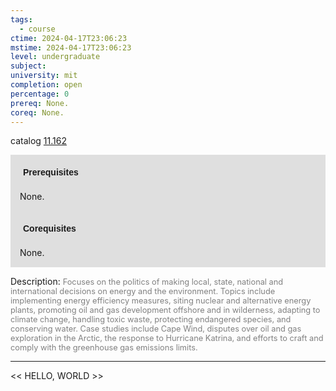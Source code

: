 ```yaml
---
tags:
  - course
ctime: 2024-04-17T23:06:23
mstime: 2024-04-17T23:06:23
level: undergraduate
subject: 
university: mit
completion: open
percentage: 0
prereq: None.
coreq: None.
---
```


catalog [11.162](http://student.mit.edu/catalog/m11a.html#11.162)

<span style="display: block; padding: 15px; background-color: rgb(100, 100, 100, 0.2);"><font id="m_prereq686_0" style="display: block; font-family: Arial, sans-serif; font-weight: bold; padding: 5px">Prerequisites</font><br><span id="prereq686_0">None.</span></span>
<span style="display: block; padding: 15px; background-color: rgb(100, 100, 100, 0.2);"><font id="m_coreq686_0" style="display: block; font-family: Arial, sans-serif; font-weight: bold; padding: 5px">Corequisites</font><br><span id="coreq686_0">None.</span></span>

<font style="">Description:</font>
<font style="color: grey; font-size: 0.8rem;">Focuses on the politics of making local, state, national and international decisions on energy and the environment.  Topics include implementing energy efficiency measures, siting nuclear and alternative energy plants, promoting oil and gas development offshore and in wilderness, adapting to climate change, handling toxic waste, protecting endangered species, and conserving water.  Case studies include Cape Wind, disputes over oil and gas exploration in the Arctic, the response to Hurricane Katrina, and efforts to craft and comply with the greenhouse gas emissions limits.</font>



---

<< HELLO, WORLD >>
